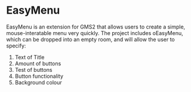 # EasyMenu
EasyMenu is an extension for GMS2 that allows users to create a simple, mouse-interatable menu very quickly.
The project includes oEasyMenu, which can be dropped into an empty room, and will allow the user to specify:
1. Text of Title
2. Amount of buttons
3. Test of buttons
4. Button functionality
5. Background colour
